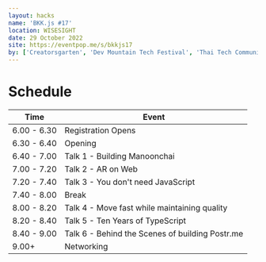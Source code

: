 ```yaml
---
layout: hacks
name: 'BKK.js #17'
location: WISESIGHT
date: 29 October 2022
site: https://eventpop.me/s/bkkjs17
by: ['Creatorsgarten', 'Dev Mountain Tech Festival', 'Thai Tech Community']
---
```


# Schedule

| Time | Event |
| --- | --- |
6.00 - 6.30 | Registration Opens
6.30 - 6.40 | Opening
6.40 - 7.00 | Talk 1 - Building Manoonchai
7.00 - 7.20 | Talk 2 - AR on Web
7.20 - 7.40 | Talk 3 - You don't need JavaScript
7.40 - 8.00 | Break
8.00 - 8.20 | Talk 4 - Move fast while maintaining quality
8.20 - 8.40 | Talk 5 - Ten Years of TypeScript
8.40 - 9.00 | Talk 6 - Behind the Scenes of building Postr.me
9.00+       | Networking
